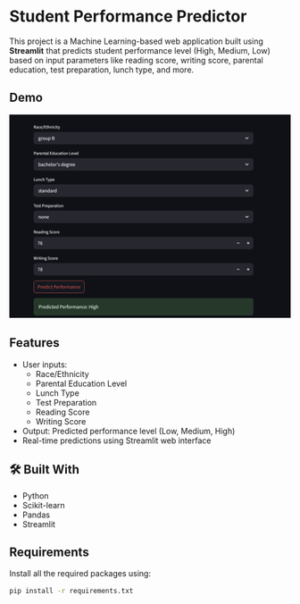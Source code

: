 #  Student Performance Predictor

This project is a Machine Learning-based web application built using **Streamlit** that predicts student performance level (High, Medium, Low) based on input parameters like reading score, writing score, parental education, test preparation, lunch type, and more.

##  Demo

![web Screenshot](./output.png)

##  Features
- User inputs: 
  - Race/Ethnicity
  - Parental Education Level
  - Lunch Type
  - Test Preparation
  - Reading Score
  - Writing Score
- Output: Predicted performance level (Low, Medium, High)
- Real-time predictions using Streamlit web interface

## 🛠 Built With
- Python
- Scikit-learn
- Pandas
- Streamlit

##  Requirements

Install all the required packages using:

```bash
pip install -r requirements.txt
